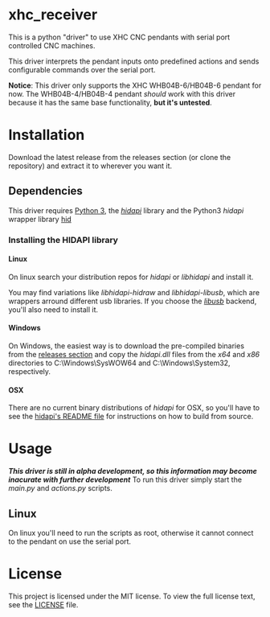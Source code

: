 # xhc_receiver
This is a python "driver" to use XHC CNC pendants with serial port controlled
CNC machines.

This driver interprets the pendant inputs onto predefined actions
and sends configurable commands over the serial port.

**Notice**: This driver only supports the XHC WHB04B-6/HB04B-6 pendant for now.
The WHB04B-4/HB04B-4 pendant _should_ work with this driver because
it has the same base functionality, **but it's untested**.

# Installation
Download the latest release from the releases section (or clone the 
repository) and extract it to wherever you want it.

## Dependencies
This driver requires [Python 3](https://python.org),
the [_hidapi_](https://github.com/libusb/hidapi) library and
the Python3 _hidapi_ wrapper library [hid](https://github.com/apmorton/pyhidapi)

### Installing the HIDAPI library

#### Linux
On linux search your distribution repos for _hidapi_ or _libhidapi_ and 
install it.

You may find variations like _libhidapi-hidraw_ and _libhidapi-libusb_,
which are wrappers arround different usb libraries. If you choose the 
[_libusb_](https://libusb.info) backend, you'll also need to install it.

#### Windows
On Windows, the easiest way is to download the pre-compiled binaries from
the [releases section](https://github.com/libusb/hidapi/releases) and copy the
_hidapi.dll_ files from the _x64_ and _x86_ directories to C:\Windows\SysWOW64
and C:\Windows\System32, respectively.

#### OSX
There are no current binary distributions of _hidapi_ for OSX, so you'll
have to see the [hidapi's README file](https://github.com/libusb/hidapi#mac)
for instructions on how to build from source.

# Usage
***This driver is still in alpha development, so this information may become
inacurate with further development***
To run this driver simply start the _main.py_ and _actions.py_ scripts.

## Linux
On linux you'll need to run the scripts as root, otherwise it
cannot connect to the pendant on use the serial port.

# License
This project is licensed under the MIT license. To view the full license text,
see the [LICENSE](/LICENSE.md) file.
